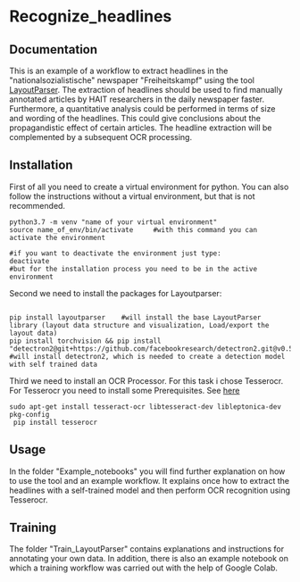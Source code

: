 # Recognize_headlines

## Documentation

This is an example of a workflow to extract headlines in the "nationalsozialistische" newspaper "Freiheitskampf" using the tool [LayoutParser](https://github.com/Layout-Parser/layout-parser). The extraction of headlines should be used to find manually annotated articles by HAIT researchers in the daily newspaper faster. Furthermore, a quantitative analysis could be performed in terms of size and wording of the headlines. This could give conclusions about the propagandistic effect of certain articles. The headline extraction will be complemented by a subsequent OCR processing. 


## Installation

First of all you need to create a virtual environment for python. You can also follow the instructions without a virtual environment, but that is not recommended.

```
python3.7 -m venv "name of your virtual environment"
source name_of_env/bin/activate 	#with this command you can activate the environment

#if you want to deactivate the environment just type:
deactivate 
#but for the installation process you need to be in the active environment

```

Second we need to install the packages for Layoutparser:

```

pip install layoutparser	#will install the base LayoutParser library (layout data structure and visualization, Load/export the layout data)
pip install torchvision && pip install "detectron2@git+https://github.com/facebookresearch/detectron2.git@v0.5#egg=detectron2"	#will install detectron2, which is needed to create a detection model with self trained data

```

Third we need to install an OCR Processor. For this task i chose Tesserocr.
For Tesserocr you need to install some Prerequisites. See [here](https://github.com/sirfz/tesserocr) 

```
sudo apt-get install tesseract-ocr libtesseract-dev libleptonica-dev pkg-config
 pip install tesserocr

```

## Usage
In the folder "Example_notebooks" you will find further explanation on how to use the tool and an example workflow. It explains once how to extract the headlines with a self-trained model and then perform OCR recognition using Tesserocr. 


## Training 

The folder "Train_LayoutParser" contains explanations and instructions for annotating your own data. In addition, there is also an example notebook on which a training workflow was carried out with the help of Google Colab.


